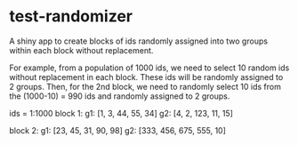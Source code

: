# test-randomizer
A shiny app to create blocks of ids randomly assigned into two groups within each block without replacement.

For example, from a population of 1000 ids, we need to select 10 random ids without replacement in each block. These ids will be randomly assigned to 2 groups.
Then, for the 2nd block, we need to randomly select 10 ids from the (1000-10) = 990 ids and randomly assigned to 2 groups.


ids = 1:1000
block 1: 
g1: [1, 3, 44, 55, 34]
g2: [4, 2, 123, 11, 15]

block 2:
g1: [23, 45, 31, 90, 98]
g2: [333, 456, 675, 555, 10]


















